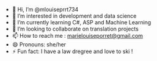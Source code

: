 - 👋 Hi, I’m @mlouiseprrt734
- 👀 I’m interested in development and data science
- 🌱 I’m currently learning C#, ASP and Machine Learning
- 💞️ I’m looking to collaborate on translation projects
- 📫 How to reach me : marielouiseporret@gmail.com
- 😄 Pronouns: she/her
- ⚡ Fun fact: I have a law dregree and love to ski !

<!---
mlouiseprrt734/mlouiseprrt734 is a ✨ special ✨ repository because its `README.md` (this file) appears on your GitHub profile.
You can click the Preview link to take a look at your changes.
--->
